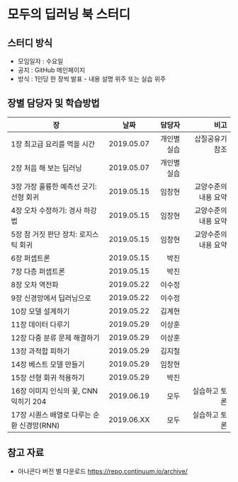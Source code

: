 # 모두의 딥러닝 북 스터디

## 스터디 방식

- 모임일자 : 수요일  
- 공지 : GitHub 메인페이지  
- 방식 : 1인당 한 장씩 발표 - 내용 설명 위주 또는 실습 위주

## 장별 담당자 및 학습방법 

장|날짜|담당자 | 비고
---|:---:|---:|---:
1장 최고급 요리를 먹을 시간 | 2019.05.07 | 개인별 실습 |  삽질공유기 참조
2장 처음 해 보는 딥러닝  | 2019.05.07 | 개인별 실습 |
3장 가장 훌륭한 예측선 긋기: 선형 회귀 |2019.05.15| 임창현 | 교양수준의 내용 요약  
4장 오차 수정하기: 경사 하강법 | 2019.05.15|  임창현 | 교양수준의 내용 요약   
5장 참 거짓 판단 장치: 로지스틱 회귀  | 2019.05.15|  임창현 | 교양수준의 내용 요약   
6장 퍼셉트론   | 2019.05.15 | 박진 |  
7장 다층 퍼셉트론   | 2019.05.15| 박진 |  
8장 오차 역전파   | 2019.05.22 | 이수정 |  
9장 신경망에서 딥러닝으로   | 2019.05.22 | 이수정 |  
10장 모델 설계하기   | 2019.05.22 | 김계현 |  
11장 데이터 다루기  | 2019.05.29 | 이상훈 |
12장 다중 분류 문제 해결하기  | 2019.05.29 | 이상훈 |
13장 과적합 피하기    | 2019.05.29 | 김지철  |
14장 베스트 모델 만들기    | 2019.05.29 | 임창현  |
15장 선형 회귀 적용하기    | 2019.05.29 | 박진  |
16장 이미지 인식의 꽃, CNN 익히기 204    | 2019.06.19 | 모두 | 실습하고 토론
17장 시퀀스 배열로 다루는 순환 신경망(RNN) | 2019.06.XX | 모두 | 실습하고 토론

## 참고 자료

- 아나콘다 버전 별 다운로드 https://repo.continuum.io/archive/  
